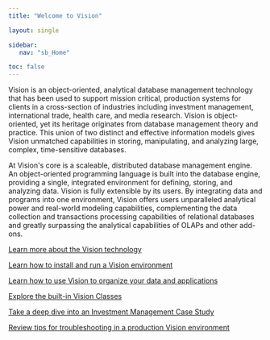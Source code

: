 ```yaml
---
title: "Welcome to Vision"

layout: single

sidebar:
   nav: "sb_Home"

toc: false
---
```


Vision is an object-oriented, analytical database management technology that has been used to support mission critical, production systems for clients in a cross-section of industries including investment management, international trade, health care, and media research.  Vision is object-oriented, yet its heritage originates from database management theory and practice. This union of two distinct and effective information models gives Vision unmatched capabilities in storing, manipulating, and analyzing large, complex, time-sensitive databases.

At Vision's core is a scaleable, distributed database management engine.  An object-oriented programming language is built into the database engine, providing a single, integrated environment for defining, storing, and analyzing data. Vision is fully extensible by its users.  By integrating data and programs into one environment, Vision offers users unparalleled analytical power and real-world modeling capabilities, complementing the data collection and transactions processing capabilities of relational databases and greatly surpassing the analytical capabilities of OLAPs and other add-ons.

[Learn more about the Vision technology](/original/The-Vision-Story.html)

[Learn how to install and run a Vision environment](nix-build.html)

[Learn how to use Vision to organize your data and applications](/original/Fund.htm)

[Explore the built-in Vision Classes](/original/clXRef.htm)

[Take a deep dive into an Investment Management Case Study](/original/investmanag.htm)

[Review tips for troubleshooting in a production Vision environment](update-malloc-debugging.html)

